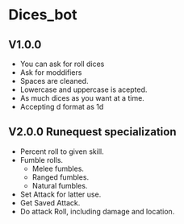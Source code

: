 # Dices_bot
## V1.0.0
 - You can ask for roll dices
 - Ask for moddifiers
 - Spaces are cleaned.
 - Lowercase and uppercase is acepted.
 - As much dices as you want at a time.
 - Accepting d<number> format as 1d<number>

 ## V2.0.0 Runequest specialization
 - Percent roll to given skill.
 - Fumble rolls.
    - Melee fumbles.
    - Ranged fumbles.
    - Natural fumbles.
 - Set Attack for latter use.
 - Get Saved Attack.
 - Do attack Roll, including damage and location.